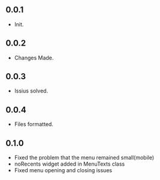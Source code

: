 ## 0.0.1

* Init.

## 0.0.2

* Changes Made.
  
## 0.0.3

* Issius solved.
  
## 0.0.4

* Files formatted.

## 0.1.0

* Fixed the problem that the menu remained small(mobile)
* noRecents widget added in MenuTexts class
* Fixed menu opening and closing issues
